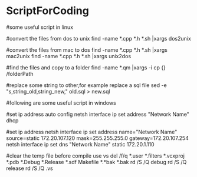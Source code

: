 # ScriptForCoding

#some useful script in linux

#convert the files from dos to unix
find  -name *.cpp *.h *.sh |xargs dos2unix

#convert the files from mac to dos
find  -name *.cpp *.h *.sh |xargs mac2unix
find  -name *.cpp *.h *.sh |xargs unix2dos

#find the files and copy to a folder
find -name *.qm |xargs -i cp {} /folderPath

#replace some string to other,for example replace a sql file
sed -e "s,string_old,string_new," old.sql > new.sql

#following are some useful script in windows

#set ip address auto config
netsh interface ip set address "Network Name" dhcp

#set ip address 
netsh interface ip set address name="Network Name" source=static 172.20.107.120 mask=255.255.255.0 gateway=172.20.107.254
netsh interface ip set dns "Network Name" static 172.20.1.110 

#clear the temp file before compile use vs
del /f/q *.user *.filters *.vcxproj *.pdb *.Debug *.Release *.sdf Makefile *.*bak *.bak
rd /S /Q debug
rd /S /Q release
rd /S /Q .vs




